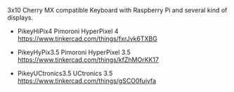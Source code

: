 3x10 Cherry MX compatible Keyboard with Raspberry Pi and several kind of displays.

* PikeyHiPix4
	Pimoroni HyperPixel 4
	https://www.tinkercad.com/things/fxrJvk6TXBG

* PikeyHyPix3.5
	Pimoroni HyperPixel 3.5
	https://www.tinkercad.com/things/kfZhMOrKK17

* PikeyUCtronics3.5
	UCtronics 3.5
	https://www.tinkercad.com/things/gSCO0fujyfa